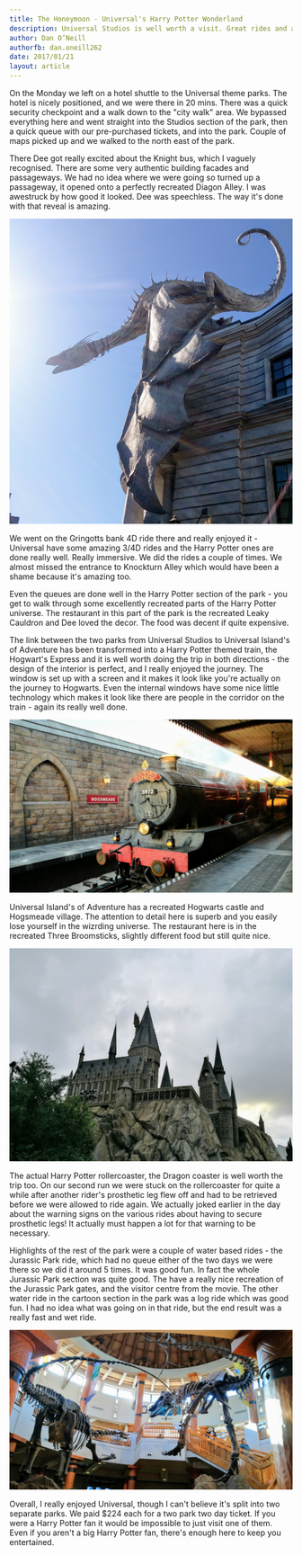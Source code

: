 ```yaml
---
title: The Honeymoon - Universal's Harry Potter Wonderland
description: Universal Studios is well worth a visit. Great rides and attractions - definitely the best park in Orlando
author: Dan O’Neill
authorfb: dan.oneill262
date: 2017/01/21
layout: article
---
```


On the Monday we left on a hotel shuttle to the Universal theme parks. The hotel is nicely positioned, and we were there in 20 mins. There was a quick security checkpoint and a walk down to the "city walk" area. We bypassed everything here and went straight into the Studios section of the park, then a quick queue with our pre-purchased tickets, and into the park. Couple of maps picked up and we walked to the north east of the park. 

There Dee got really excited about the Knight bus, which I vaguely recognised. There are some very authentic building facades and passageways. We had no idea where we were going so turned up a passageway, it opened onto a perfectly recreated Diagon Alley. I was awestruck by how good it looked. Dee was speechless. The way it's done with that reveal is amazing. 

![Diagon Alley](/images/diagon-alley.jpg)

We went on the Gringotts bank 4D ride there and really enjoyed it - Universal have some amazing 3/4D rides and the Harry Potter ones are done really well. Really immersive. We did the rides a couple of times. We almost missed the entrance to Knockturn Alley which would have been a shame because it's amazing too. 

Even the queues are done well in the Harry Potter section of the park - you get to walk through some excellently recreated parts of the Harry Potter universe. The restaurant in this part of the park is the recreated Leaky Cauldron and Dee loved the decor. The food was decent if quite expensive. 

The link between the two parks from Universal Studios to Universal Island's of Adventure has been transformed into a Harry Potter themed train, the Hogwart's Express and it is well worth doing the trip in both directions - the design of the interior is perfect, and I really enjoyed the journey. The window is set up with a screen and it makes it look like you're actually on the journey to Hogwarts. Even the internal windows have some nice little technology which makes it look like there are people in the corridor on the train - again its really well done. 

![Horwarts Express](/images/hogwarts-express.jpg)

Universal Island's of Adventure has a recreated Hogwarts castle and Hogsmeade village. The attention to detail here is superb and you easily lose yourself in the wizrding universe. The restaurant here is in the recreated Three Broomsticks, slightly different food but still quite nice. 

![A pretty cool recreation of Hogwarts](/images/hogwarts.jpg)

The actual Harry Potter rollercoaster, the Dragon coaster is well worth the trip too. On our second run we were stuck on the rollercoaster for quite a while after another rider's prosthetic leg flew off and had to be retrieved before we were allowed to ride again. We actually joked earlier in the day about the warning signs on the various rides about having to secure prosthetic legs! It actually must happen a lot for that warning to be necessary. 

Highlights of the rest of the park were a couple of water based rides - the Jurassic Park ride, which had no queue either of the two days we were there so we did it around 5 times. It was good fun. In fact the whole Jurassic Park section was quite good. The have a really nice recreation of the Jurassic Park gates, and the visitor centre from the movie. The other water ride in the cartoon section in the park was a log ride which was good fun. I had no idea what was going on in that ride, but the end result was a really fast and wet ride.

![Jurrassic Park](/images/jpark.jpg)

Overall, I really enjoyed Universal, though I can't believe it's split into two separate parks. We paid $224 each for a two park two day ticket. If you were a Harry Potter fan it would be impossible to just visit one of them. Even if you aren't a big Harry Potter fan, there's enough here to keep you entertained.
